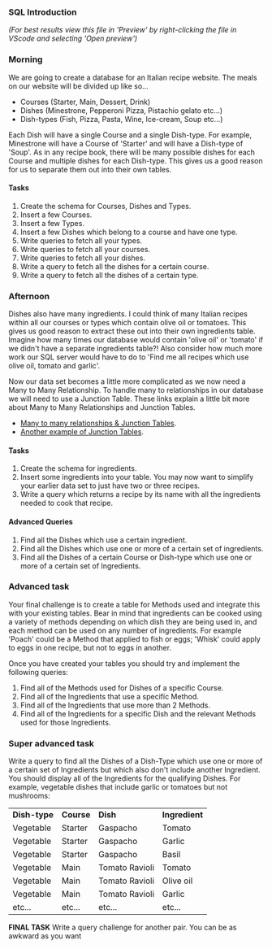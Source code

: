 ### SQL Introduction
_(For best results view this file in 'Preview' by right-clicking the file in VScode and selecting 'Open preview')_
### Morning

We are going to create a database for an Italian recipe website. The meals on our website will be divided up like so...
- Courses (Starter, Main, Dessert, Drink)
- Dishes (Minestrone, Pepperoni Pizza, Pistachio gelato etc...)
- Dish-types (Fish, Pizza, Pasta, Wine, Ice-cream, Soup etc...)

Each Dish will have a single Course and a single Dish-type. For example, Minestrone will have a Course of 'Starter' and will have a Dish-type of 'Soup'.
As in any recipe book, there will be many possible dishes for each Course and multiple dishes for each Dish-type. This gives us a good reason for us to separate them out into their own tables.

#### Tasks
1. Create the schema for Courses, Dishes and Types.
2. Insert a few Courses.
3. Insert a few Types.
4. Insert a few Dishes which belong to a course and have one type.
5. Write queries to fetch all your types.
6. Write queries to fetch all your courses.
7. Write queries to fetch all your dishes.
8. Write a query to fetch all the dishes for a certain course.
9. Write a query to fetch all the dishes of a certain type.

### Afternoon

Dishes also have many ingredients. I could think of many Italian recipes within all our courses or types which contain olive oil or tomatoes. This gives us good reason to extract these out into their own ingredients table. Imagine how many times our database would contain 'olive oil' or 'tomato' if we didn't have a separate ingredients table?! Also consider how much more work our SQL server would have to do to 'Find me all recipes which use olive oil, tomato and garlic'.

Now our data set becomes a little more complicated as we now need a Many to Many Relationship. To handle many to relationships in our database we will need to use a Junction Table. These links explain a little bit more about Many to Many Relationships and  Junction Tables. 
- [Many to many relationships & Junction Tables](https://dzone.com/articles/how-to-handle-a-many-to-many-relationship-in-datab).
- [Another example of Junction Tables](https://megocode3.wordpress.com/2008/01/04/understanding-a-sql-junction-table/).

#### Tasks
1. Create the schema for ingredients.
2. Insert some ingredients into your table. You may now want to simplify your earlier data set to just have two or three recipes.
3. Write a query which returns a recipe by its name with all the ingredients needed to cook that recipe.

#### Advanced Queries
1. Find all the Dishes which use a certain ingredient.
2. Find all the Dishes which use one or more of a certain set of ingredients.
3. Find all the Dishes of a certain Course or Dish-type which use one or more of a certain set of Ingredients.


### Advanced task
Your final challenge is to create a table for Methods used and integrate this with your existing tables. Bear in mind that ingredients can be cooked using a variety of methods depending on which dish they are being used in, and each method can be used on any number of ingredients. For example 'Poach' could be a Method that applied to fish or eggs; 'Whisk' could apply to eggs in one recipe, but not to eggs in another.

Once you have created your tables you should try and implement the following queries:
1. Find all of the Methods used for Dishes of a specific Course.
2. Find all of the Ingredients that use a specific Method.
3. Find all of the Ingredients that use more than 2 Methods.
4. Find all of the Ingredients for a specific Dish and the relevant Methods used for those Ingredients.

### Super advanced task
Write a query to find all the Dishes of a Dish-Type which use one or more of a certain set of Ingredients but which also don't include another Ingredient. You should display all of the Ingredients for the qualifying Dishes. For example, vegetable dishes that include garlic or tomatoes but not mushrooms:
<table>
<tr>
<td><b>Dish-type</b></td>
<td><b>Course</b></td>
<td><b>Dish</b></td>
<td><b>Ingredient</b></td>
</tr>
<tr>
<td>Vegetable</td>
<td>Starter</td>
<td>Gaspacho</td>
<td>Tomato</td>
</tr>
<tr>
<td>Vegetable</td>
<td>Starter</td>
<td>Gaspacho</td>
<td>Garlic</td>
</tr>
<tr>
<td>Vegetable</td>
<td>Starter</td>
<td>Gaspacho</td>
<td>Basil</td>
</tr>
<tr>
<td>Vegetable</td>
<td>Main</td>
<td>Tomato Ravioli</td>
<td>Tomato</td>
</tr>
<tr>
<td>Vegetable</td>
<td>Main</td>
<td>Tomato Ravioli</td>
<td>Olive oil</td>
</tr>
<tr>
<td>Vegetable</td>
<td>Main</td>
<td>Tomato Ravioli</td>
<td>Garlic</td>
</tr>
<tr>
<td>etc...</td>
<td>etc...</td>
<td>etc...</td>
<td>etc...</td>
</tr>
</table>


**FINAL TASK**
Write a query challenge for another pair. You can be as awkward as you want
